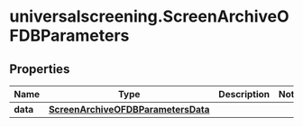 # universalscreening.ScreenArchiveOFDBParameters

## Properties

Name | Type | Description | Notes
------------ | ------------- | ------------- | -------------
**data** | [**ScreenArchiveOFDBParametersData**](ScreenArchiveOFDBParametersData.md) |  | 


